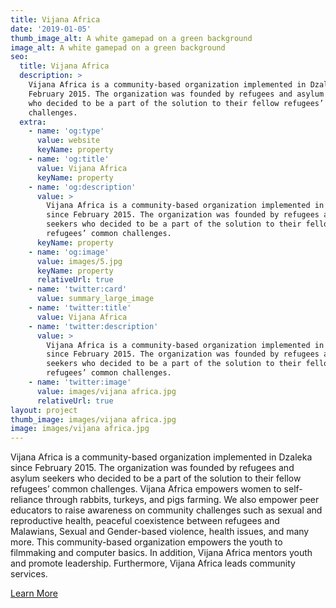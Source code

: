```yaml
---
title: Vijana Africa
date: '2019-01-05'
thumb_image_alt: A white gamepad on a green background
image_alt: A white gamepad on a green background
seo:
  title: Vijana Africa
  description: >
    Vijana Africa is a community-based organization implemented in Dzaleka since
    February 2015. The organization was founded by refugees and asylum seekers
    who decided to be a part of the solution to their fellow refugees’ common
    challenges.
  extra:
    - name: 'og:type'
      value: website
      keyName: property
    - name: 'og:title'
      value: Vijana Africa
      keyName: property
    - name: 'og:description'
      value: >
        Vijana Africa is a community-based organization implemented in Dzaleka
        since February 2015. The organization was founded by refugees and asylum
        seekers who decided to be a part of the solution to their fellow
        refugees’ common challenges.
      keyName: property
    - name: 'og:image'
      value: images/5.jpg
      keyName: property
      relativeUrl: true
    - name: 'twitter:card'
      value: summary_large_image
    - name: 'twitter:title'
      value: Vijana Africa
    - name: 'twitter:description'
      value: >
        Vijana Africa is a community-based organization implemented in Dzaleka
        since February 2015. The organization was founded by refugees and asylum
        seekers who decided to be a part of the solution to their fellow
        refugees’ common challenges.
    - name: 'twitter:image'
      value: images/vijana africa.jpg
      relativeUrl: true
layout: project
thumb_image: images/vijana africa.jpg
image: images/vijana africa.jpg
---
```

Vijana Africa is a community-based organization implemented in Dzaleka since February 2015. The organization was founded by refugees and asylum seekers who decided to be a part of the solution to their fellow refugees’ common challenges. Vijana Africa empowers women to self-reliance through rabbits, turkeys, and pigs farming. We also empower peer educators to raise awareness on community challenges such as sexual and reproductive health, peaceful coexistence between refugees and Malawians, Sexual and Gender-based violence, health issues, and many more. This community-based organization empowers the youth to filmmaking and computer basics. In addition, Vijana Africa mentors youth and promote leadership. Furthermore, Vijana Africa leads community services.


[Learn More](http://vijanaafrica.org/about.php)
